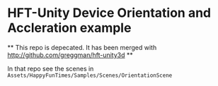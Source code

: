 HFT-Unity Device Orientation and Accleration example
====================================================

** This repo is depecated. It has been merged with http://github.com/greggman/hft-unity3d **

In that repo see the scenes in `Assets/HappyFunTimes/Samples/Scenes/OrientationScene`




